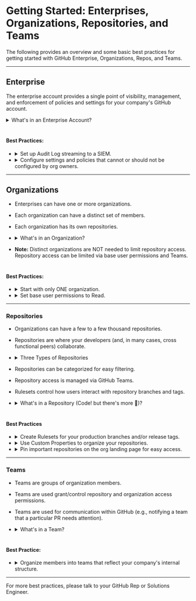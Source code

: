 # Getting Started: Enterprises, Organizations, Repositories, and Teams

The following provides an overview and some basic best practices for getting started with GitHub Enterprise, Organizations, Repos, and Teams.

----

## Enterprise

The enterprise account provides a single point of visibility, management, and enforcement of policies and settings for your company's GitHub account. 

<details>
<summary>What's in an Enterprise Account?</summary>
<br>
  
- Organizations
- Policies and Settings for all organizations
- Security insights for customers using Advanced Security
- GitHub Connect (connects Server instances to Cloud instances for customers using GitHub Enterprise Server in addition to GitHub Enterprise Cloud)
- Audit Log
- GitHub Compliance documentation
  
<br>
</details>

# <Line>

#### Best Practices:

- <details>
  <summary>Set up Audit Log streaming to a SIEM.</summary>
  <br>
  
  - The GitHub Audit Log allows you to view user activity, including Git activity.
  - With Audit Log Streaming, you can:
    - track user activity over time.
    - retain your audit log beyond the 3-6 months it is available from GitHub.
    - set alerts for certain activities.
     
  <br>

  - **To view the Enterprise Audit Log and set up streaming, go to:**
    - _Enterprise &rarr; Settings (left sidebar) &rarr; Audit Log &rarr; Events/Log Streaming (tabs under the Audit Log heading)_

  <br>
  
  - **GitHub Docs:**
    - [Streaming Audit Log](https://docs.github.com/en/enterprise-cloud@latest/admin/monitoring-activity-in-your-enterprise/reviewing-audit-logs-for-your-enterprise/streaming-the-audit-log-for-your-enterprise)
    - [Setting Up Audit Log Streaming & Supported SIEMs](https://docs.github.com/en/enterprise-cloud@latest/admin/monitoring-activity-in-your-enterprise/reviewing-audit-logs-for-your-enterprise/streaming-the-audit-log-for-your-enterprise#setting-up-audit-log-streaming)

  <br>
  </details>

- <details>
  <summary>Configure settings and policies that cannot or should not be configured by org owners.</summary>
  <br>
  
  - Some policies must be configured at the enterprise level.
    - Examples:
      - Actions Workflow Permissions (Note: these default to Read on the enterprise).
      - Copilot Access Permissions (Note: Copilot licenses are assigned at the org level, but org level access must be granted at the enterprise level).
       
  <br>

  - **To configure Settings and Policies, go to:**
    - _Enterprise &rarr; Policies or Settings (left sidebar)_
       
  <br>
  
  - **GitHub Docs:**
    - [Setting Policies for Your Enterprise](https://docs.github.com/en/enterprise-cloud@latest/admin/policies)

  <br>
  </details>

----

## Organizations

- Enterprises can have one or more organizations.
- Each organization can have a distinct set of members.
- Each organization has its own repositories.
- <details>
  <summary>What's in an Organization?</summary>
  <br>

  - Repositories
  - Copilot access
  - Projects
  - Packages
  - Discussions
  - Teams
  - Security & org level insights
  - Audit Log

  <br>
  </details>

- **Note:** Distinct organizations are NOT needed to limit repository access. Repository access can be limited via base user permissions and Teams.

# <Line>

#### Best Practices:

- <details>
  <summary>Start with only ONE organization.</summary>
  <br>

  - <details>
    <summary>Why start with only one organization?</summary>
    <br>
  
    - Individual organizations are intended for users who work together, i.e., whole engineering teams and their cross functional counterparts.
    - Access to and permissions on repositories are managed with base member permissions and GitHub Teams, so in many cases a company will only need one organization.
    - SCIM is only available at the organization level.
      - Using SCIM across multiple organizations requires unique SSO & SCIM configurations on each organization, so having only one organization simplifies setup.
    
     <br>
    </details>

  - <details>
    <summary>When does it make sense to create more than one organization?</summary>
    <br>
  
    - Two main use cases:
      - Companies with distinct business entitities who's engineering teams operate indepently.
        - Example:
          - Company A acquires Company B.
          - Each company has a unique product line and different engineerint teams.
          - The engineering teams rarely interact or work together on the same project.
          - Deploys are separate.
      - Companies with divisions/departments that operate independently.
        - Example:
          - Company A has an engineering team that works on their primary product.
          - They also have an R&D team that works on highly sensitive code.
          - The two teams rarely interact or work together on the same project.
          - None of the R&D conversations in PRs, Issues, or Discussions need to be visible to the engineering team working on the primary product.
       
    <br>

    - **Note:** For Enterprises with multiple organizations, if the organizations need to collaborate on projects (for example share internal tooling), this can be done using Internal Repositories.

    <br>
    </details>

  <br>

  - **To create an organization, go to:**
    - _Enterprise &rarr; Organizations (left sidebar) &rarr; New organization (button upper right)_

  <br>
     
  - **GitHub Docs:**
      - [Creating a New Organization](https://docs.github.com/en/enterprise-cloud@latest/organizations/collaborating-with-groups-in-organizations/creating-a-new-organization-from-scratch)

  <br>
  </details>

- <details>
  <summary>Set base user permissions to Read.</summary>
  <br>

  - <details>
    <summary>Why set permissions to Read?</summary>
    <br>
  
    - Providing Read access to your repositories facilitates learning and development and cross team collaboration.
      - Developers tend to be curious and learn from each other. Fostering this curiousity and learning leads to a stronger dev team, with multiple devs capable of taking on and troubleshooting different types of projects.

    <br>
    </details>

  - <details>
    <summary>When should base user permissions be set to No Permissions.</summary>
    <br>
 
    - If your organization includes some repositories with particularly sensitive code that should not be viewed by all devs, you can set the base permissions to No Permissions. This will ensure that no one has read access to some repositories unless explicitly granted that access.
      - Example: repos that contains proprietary encryption algorithms.
 
    <br>
    </details>

    <br>

    - **To set base user permissions, go to:**
      - _Enterprise &rarr; Settings &rarr; Repositories (landing page) &rarr; Base Permissions (top of the page)_ OR
      - _Organization &rarr; Settings &rarr; Member Permissions (left sidebar) &rarr; Base Permissions (top of the page)_
     
    <br>

    - **GitHub Docs:**
      - [Setting Base User Permissions on an Organization](https://docs.github.com/en/enterprise-cloud@latest/organizations/managing-user-access-to-your-organizations-repositories/managing-repository-roles/setting-base-permissions-for-an-organization)

  <br>
  </details>

----

### Repositories

- Organizations can have a few to a few thousand repositories.
- Repositories are where your developers (and, in many cases, cross functional peers) collaborate.
- <details>
    <summary>Three Types of Repositories</summary>
    <br>

    - **Private** - only accessible to members of the org.
    - **Internal** - accessible to members of all orgs (used for [innersource](https://resources.github.com/innersource/what-is-innersource/)).
    - **Public** - can be read or forked by anyone on the internet.

    <br>
  </details>
- Repositories can be categorized for easy filtering.
- Repository access is managed via GitHub Teams.
- Rulesets control how users interact with repository branches and tags.
- <details>
  <summary>What's in a Repository (Code! but there's more 🙂)?</summary>
  <br>
  
  - Code
  - Markdown
  - Pull Requests
  - Issues & Projects (project management)
  - Wikis
  - Actions (CI/CD)
  - GitHub Advanced Security tooling
  - Repo insights

  <br>
  </details>

# <Line>

#### Best Practices

- <details>
  <summary>Create Rulesets for your production branches and/or release tags.</summary>
  <br>

  - Rulesets protect your branches and tags from unexpected changes.
  - Example rules:
    - Require pull requests before code is merged to a production branch.
    - Require Codeowner review.
    - Prevent deletions.
  - Create rulesets for other branches (e.g., staging or QA branches).

  <br>

  <br>

  - **To create Rulesets, go to:**
    - _Organization &rarr; Settings (tab at the top) &rarr; Repositories (left sidebar) &rarr; Rulesets_ OR
    - _Repository &rarr; Settings (tab at the top) &rarr; Rules (left sidebar) &rarr; Rulesets_
       
  <br>
  
  - **GitHub Docs:**
    - [Rulesets](https://docs.github.com/en/enterprise-cloud@latest/repositories/configuring-branches-and-merges-in-your-repository/managing-rulesets/about-rulesets)
    - [Create a Ruleset Overview](https://docs.github.com/en/enterprise-cloud@latest/repositories/configuring-branches-and-merges-in-your-repository/managing-rulesets/about-rulesets)
    - [Create a Branch/Tag Ruleset](https://docs.github.com/en/enterprise-cloud@latest/repositories/configuring-branches-and-merges-in-your-repository/managing-rulesets/creating-rulesets-for-a-repository#creating-a-branch-or-tag-ruleset)


  <br>
  </details>

- <details>
  <summary>Use Custom Properties to organize your repositories.</summary>
  <br>

  - Many companies have hundred or thousands of repositories that contain things like monorepos, microservices, internal tooling, documentation, client libraries, backfill scripts, and forks of open source tools.
  - Finding specific repositories can become unwieldy, and it's not always feasible to implement strict naming conventions for repositories.
  - Categorizing repositories makes it much easier to find and manage reposotiries over time.
   - Custom properties are the best way to categorize repositories in GitHub.
  - Examples: Use custom properities on repositories to identify
    - repos that contain internal tooling and the type of tooling.
    - microservices for particular projects or product lines.
    - people or dev teams repsonsible for monitoring deploys.
    - people or dev teams responsible for monintoring security alerts.
     
  - **To create Custom Properties, go to:**
    - _Organization &rarr; Settings (tab at the top) &rarr; Repositories (left sidebar) &rarr; Custom Properties &rarr; New property (button top right)_
  - **To assign Custom Properties, go to:**
    - _Repository &rarr; Settings (tab at the top) &rarr; Custom Properties (left sidebar)_
       
  <br>
  
  - **GitHub Docs:**
    - [Managing Custom Properties](https://docs.github.com/en/enterprise-cloud@latest/organizations/managing-organization-settings/managing-custom-properties-for-repositories-in-your-organization)
    - [Create Custom Properties](https://docs.github.com/en/enterprise-cloud@latest/organizations/managing-organization-settings/managing-custom-properties-for-repositories-in-your-organization#adding-custom-properties)
    - [Setting Custom Properties]([https://docs.github.com/en/enterprise-cloud@latest/repositories/configuring-branches-and-merges-in-your-repository/managing-rulesets/creating-rulesets-for-a-repository#creating-a-branch-or-tag-ruleset](https://docs.github.com/en/enterprise-cloud@latest/organizations/managing-organization-settings/managing-custom-properties-for-repositories-in-your-organization#setting-values-for-repositories-in-your-organization)


  <br>
  </details>

- <details>
  <summary>Pin important repositories on the org landing page for easy access.</summary>
  <br>

  - Many companies have repos that are very active. Pin these repos to the organization landing page so that everyone, especially new developers, can find them easily.
   
  <br>

  - **To pin repositories, go to:**
    - _Organization (landing page) &rarr; View as (right sidebar) &rarr; Member &rarr; Pin Repositories (blue link)_

  <br>

  - **GitHub Docs:**
    - [Customizing Your Organization's Profile](https://docs.github.com/en/enterprise-cloud@latest/organizations/collaborating-with-groups-in-organizations/customizing-your-organizations-profile)
    - [Pinning Repositories to Your Profile](https://docs.github.com/en/enterprise-cloud@latest/organizations/collaborating-with-groups-in-organizations/customizing-your-organizations-profile#pinning-repositories-to-your-organizations-profile)
  
  <br>
  </details>

----

### Teams

- Teams are groups of organization members.
- Teams are used grant/control repository and organization access permissions.
- Teams are used for communication within GitHub (e.g., notifying a team that a particular PR needs attention).
- <details>
  <summary>What's in a Team?</summary>
  <br>

  - Members
  - Repository access controls
  - Project access controls
  - Organization role controls

  <br>
  </details>

# <Line>

#### Best Practice: 

- <details>
  <summary>Organize members into teams that reflect your company's internal structure.</summary>
  <br>

  - Teams are used for managing repository access, but they are also used for communication and can be used to filter repositories and security alerts (for customers using Advanced Security).
  - Given this, it is important to set up teams that reflect your company or engineering team's structure.
  - **Note:** In addition to teams that reflect your comapny structure, you can also create teams that grant permissions only.
    - Example:
      - Your company's engineering organization has a dev team called, "DevTeam1," that includes a team lead, four develoeprs, a QA engineer, and a scrum leader.
      - The team lead should have admin permissions on three repository, but everyone else should only have read or write permissions on those repositories.
      - Create a GitHub team for DevTeam1 that can be used for communication. Assign repos and give the team Read access.
      - Create another GitHub team for the developers on DevTeam1. Assign repos and give the devs Write access.
      - Finally, create one more GitHub team for the team lead. Assign repos and give the team lead Admin access. (Alternatively, give the team lead admin access individually, via the People tab).
       
  <br>

  - **Note:** Teams can be synced to IdP groups. For more information, see the [new-enterprise-setup](https://github.com/lmnleaf/github-getting-started-guides/blob/main/ghec/new-enterprise-setup.md) readme or the [enabling-sso-on-existing-organization](https://github.com/lmnleaf/github-getting-started-guides/blob/main/ghec/enabling-sso-on-existing-organization.md) readme.

  <br>

  - **To create teams, go to:**
    - _Organization &rarr; Teams &rarr; New team (button to the right)_

  <br>
  
  - **GitHub Docs:**
    - [Teams](https://docs.github.com/en/enterprise-cloud@latest/organizations/organizing-members-into-teams/about-teams)
    - [Creating a Team](https://docs.github.com/en/enterprise-cloud@latest/organizations/organizing-members-into-teams/creating-a-team)
    - [Team Sync](https://docs.github.com/en/enterprise-cloud@latest/organizations/managing-saml-single-sign-on-for-your-organization/managing-team-synchronization-for-your-organization)

  <br>
  </details>

----

For more best practices, please talk to your GitHub Rep or Solutions Engineer.
